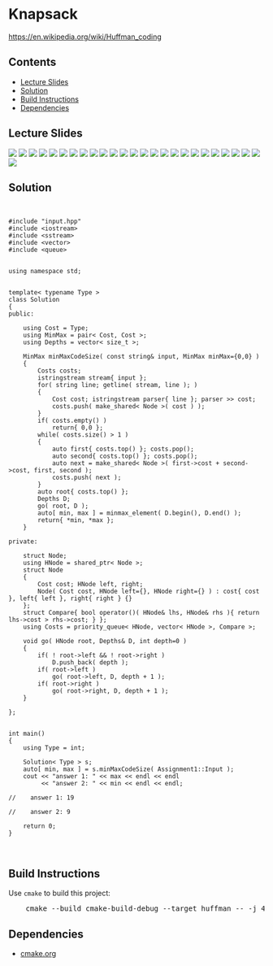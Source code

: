 <h1 id="knapsack">Knapsack</h1>
<a href="https://en.wikipedia.org/wiki/Huffman_coding">https://en.wikipedia.org/wiki/Huffman_coding</a>
<h2>Contents</h2>
<ul>
  <li>
      <a href="#slides">Lecture Slides</a>
  </li>
  <li>
    <a href="#solution">Solution</a>
  </li>
  <li>
    <a href="#build">Build Instructions</a>
  </li>
  <li>
    <a href="#dependencies">Dependencies</a>
  </li>
</ul>

<h2 id="slides">Lecture Slides</h2>
<img src="https://github.com/claytonjwong/Algorithms-Stanford/blob/master/course3/huffman/documentation/huffman_01.png" />
<img src="https://github.com/claytonjwong/Algorithms-Stanford/blob/master/course3/huffman/documentation/huffman_02.png" />
<img src="https://github.com/claytonjwong/Algorithms-Stanford/blob/master/course3/huffman/documentation/huffman_03.png" />
<img src="https://github.com/claytonjwong/Algorithms-Stanford/blob/master/course3/huffman/documentation/huffman_04.png" />
<img src="https://github.com/claytonjwong/Algorithms-Stanford/blob/master/course3/huffman/documentation/huffman_05.png" />
<img src="https://github.com/claytonjwong/Algorithms-Stanford/blob/master/course3/huffman/documentation/huffman_06.png" />
<img src="https://github.com/claytonjwong/Algorithms-Stanford/blob/master/course3/huffman/documentation/huffman_07.png" />
<img src="https://github.com/claytonjwong/Algorithms-Stanford/blob/master/course3/huffman/documentation/huffman_08.png" />
<img src="https://github.com/claytonjwong/Algorithms-Stanford/blob/master/course3/huffman/documentation/huffman_09.png" />
<img src="https://github.com/claytonjwong/Algorithms-Stanford/blob/master/course3/huffman/documentation/huffman_10.png" />
<img src="https://github.com/claytonjwong/Algorithms-Stanford/blob/master/course3/huffman/documentation/huffman_11.png" />
<img src="https://github.com/claytonjwong/Algorithms-Stanford/blob/master/course3/huffman/documentation/huffman_12.png" />
<img src="https://github.com/claytonjwong/Algorithms-Stanford/blob/master/course3/huffman/documentation/huffman_13.png" />
<img src="https://github.com/claytonjwong/Algorithms-Stanford/blob/master/course3/huffman/documentation/huffman_14.png" />
<img src="https://github.com/claytonjwong/Algorithms-Stanford/blob/master/course3/huffman/documentation/huffman_15.png" />
<img src="https://github.com/claytonjwong/Algorithms-Stanford/blob/master/course3/huffman/documentation/huffman_16.png" />
<img src="https://github.com/claytonjwong/Algorithms-Stanford/blob/master/course3/huffman/documentation/huffman_17.png" />
<img src="https://github.com/claytonjwong/Algorithms-Stanford/blob/master/course3/huffman/documentation/huffman_18.png" />
<img src="https://github.com/claytonjwong/Algorithms-Stanford/blob/master/course3/huffman/documentation/huffman_19.png" />
<img src="https://github.com/claytonjwong/Algorithms-Stanford/blob/master/course3/huffman/documentation/huffman_20.png" />
<img src="https://github.com/claytonjwong/Algorithms-Stanford/blob/master/course3/huffman/documentation/huffman_21.png" />
<img src="https://github.com/claytonjwong/Algorithms-Stanford/blob/master/course3/huffman/documentation/huffman_22.png" />
<img src="https://github.com/claytonjwong/Algorithms-Stanford/blob/master/course3/huffman/documentation/huffman_23.png" />
<img src="https://github.com/claytonjwong/Algorithms-Stanford/blob/master/course3/huffman/documentation/huffman_24.png" />
<img src="https://github.com/claytonjwong/Algorithms-Stanford/blob/master/course3/huffman/documentation/huffman_25.png" />
<img src="https://github.com/claytonjwong/Algorithms-Stanford/blob/master/course3/huffman/documentation/huffman_26.png" />

<h2 id="solution">Solution</h2>
<pre>

    #include "input.hpp"
    #include <iostream>
    #include <sstream>
    #include <vector>
    #include <queue>
    
    
    using namespace std;
    
    
    template< typename Type >
    class Solution
    {
    public:
    
        using Cost = Type;
        using MinMax = pair< Cost, Cost >;
        using Depths = vector< size_t >;
    
        MinMax minMaxCodeSize( const string& input, MinMax minMax={0,0} )
        {
            Costs costs;
            istringstream stream{ input };
            for( string line; getline( stream, line ); )
            {
                Cost cost; istringstream parser{ line }; parser >> cost;
                costs.push( make_shared< Node >( cost ) );
            }
            if( costs.empty() )
                return{ 0,0 };
            while( costs.size() > 1 )
            {
                auto first{ costs.top() }; costs.pop();
                auto second{ costs.top() }; costs.pop();
                auto next = make_shared< Node >( first->cost + second->cost, first, second );
                costs.push( next );
            }
            auto root{ costs.top() };
            Depths D;
            go( root, D );
            auto[ min, max ] = minmax_element( D.begin(), D.end() );
            return{ *min, *max };
        }
    
    private:
    
        struct Node;
        using HNode = shared_ptr< Node >;
        struct Node
        {
            Cost cost; HNode left, right;
            Node( Cost cost, HNode left={}, HNode right={} ) : cost{ cost }, left{ left }, right{ right } {}
        };
        struct Compare{ bool operator()( HNode& lhs, HNode& rhs ){ return lhs->cost > rhs->cost; } };
        using Costs = priority_queue< HNode, vector< HNode >, Compare >;
    
        void go( HNode root, Depths& D, int depth=0 )
        {
            if( ! root->left && ! root->right )
                D.push_back( depth );
            if( root->left )
                go( root->left, D, depth + 1 );
            if( root->right )
                go( root->right, D, depth + 1 );
        }
    
    };
    
    
    int main()
    {
        using Type = int;
    
        Solution< Type > s;
        auto[ min, max ] = s.minMaxCodeSize( Assignment1::Input );
        cout << "answer 1: " << max << endl << endl
             << "answer 2: " << min << endl << endl;
    
    //    answer 1: 19
    
    //    answer 2: 9
    
        return 0;
    }

</pre>

<h2 id="build">Build Instructions</h2>
<p>Use <code>cmake</code> to build this project:</p>

<pre>
    cmake --build cmake-build-debug --target huffman -- -j 4
</pre>

<h2 id="dependencies">Dependencies</h2>
<ul>
  <li>
    <a href="https://cmake.org/">cmake.org</a>
  </li>
</ul>

</body>
</html>